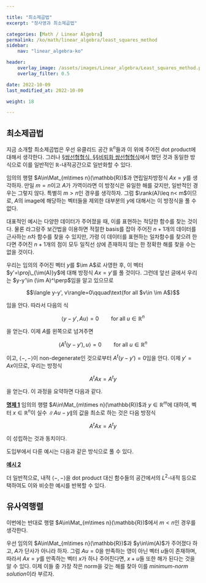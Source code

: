 ```yaml
---

title: "최소제곱법"
excerpt: "정사영과 최소제곱법"

categories: [Math / Linear Algebra]
permalink: /ko/math/linear_algebra/least_squares_method
sidebar: 
    nav: "linear_algebra-ko"

header:
    overlay_image: /assets/images/Linear_algebra/Least_squares_method.png
    overlay_filter: 0.5

date: 2022-10-09
last_modified_at: 2022-10-09

weight: 18

---
```


## 최소제곱법

지금 소개할 최소제곱법은 우선 유클리드 공간 $\mathbb{R}^n$들과 이 위에 주어진 dot product에 대해서 생각한다. 그러나 [§쌍선형형식, §§비퇴화 쌍선형형식](/ko/math/linear_algebra/bilinear_form#비퇴화-쌍선형형식)에서 했던 것과 동일한 방식으로 이를 일반적인 $\mathbb{R}$-내적공간으로 일반화할 수 있다.

임의의 행렬 $A\in\Mat_{m\times n}(\mathbb{R})$과 연립일차방정식 $Ax=y$를 생각하자. 만일 $m=n$이고 $A$가 가역이라면 이 방정식은 유일한 해를 갖지만, 일반적인 경우는 그렇지 않다. 특별히 $m>n$인 경우를 생각하자. 그럼 $\rank(A)\leq n< m$이므로, $A$의 image에 해당하는 벡터들을 제외한 대부분의 $y$에 대해서는 이 방정식을 풀 수 없다. 

대표적인 예시는 다양한 데이터가 주어졌을 때, 이를 표현하는 적당한 함수를 찾는 것이다. 물론 라그랑주 보간법을 이용하면 적절한 basis를 잡아 주어진 $n+1$개의 데이터를 근사하는 $n$차 함수를 찾을 수 있지만, 가령 이 데이터를 표현하는 일차함수를 찾으려 한다면 주어진 $n+1$개의 점이 모두 일직선 상에 존재하지 않는 한 정확한 해를 찾을 수는 없을 것이다.

우리는 임의의 주어진 벡터 $y$를 $\im A$로 사영한 후, 이 벡터 $y'=\proj\_{\im(A)}y$에 대해 방정식 $Ax=y'$를 풀 것이다. 그런데 앞선 글에서 우리는 $y-y'\in (\im A)^\perp$임을 알고 있으므로

$$\langle y-y', v\rangle=0\qquad\text{for all $v\in \im A$}$$

임을 안다. 따라서 다음의 식

$$\langle y-y', Au\rangle=0\qquad\text{for all $u\in \mathbb{R}^n$}$$

을 얻는다. 이제 $A$를 왼쪽으로 넘겨주면

$$\langle A^t(y-y'), u\rangle=0\qquad\text{for all $u\in\mathbb{R}^n$}$$

이고, $\langle-,-\rangle$이 non-degenerate인 것으로부터 $A^t(y-y')=0$임을 안다. 이제 $y'=Ax$이므로, 우리는 방정식

$$A^tAx=A^ty$$

을 얻는다. 이 과정을 요약하면 다음과 같다.

<div class="proposition" markdown="1">

<ins id="pp1">**명제 1**</ins> 임의의 행렬 $A\in\Mat_{m\times n}(\mathbb{R})$과 $y\in\mathbb{R}^m$에 대하여, 벡터 $x\in\mathbb{R}^n$이 실수 $\lVert Au-y\rVert$의 값을 최소로 하는 것은 다음 방정식

$$A^tAx=A^ty$$

이 성립하는 것과 동치이다.

</div>

도입부에서 다룬 예시는 다음과 같은 방식으로 풀 수 있다.

<div class="example" markdown="1">

<ins id="ex2">**예시 2**</ins> 

</div>

더 일반적으로, 내적 $\langle-,-\rangle$을 dot product 대신 함수들의 공간에서의 $L^2$-내적 등으로 택하여도 이와 비슷한 예시를 반복할 수 있다. 

## 유사역행렬

이번에는 반대로 행렬 $A\in\Mat_{m\times n}(\mathbb{R})$에서 $m< n$인 경우를 생각한다. 

우선 임의의 $A\in\Mat_{m\times n}(\mathbb{R})$과 $y\in\im(A)$가 주어졌다 하고, $A$가 단사가 아니라 하자. 그럼 $Au=0$을 만족하는 영이 아닌 벡터 $u$들이 존재하며, 따라서 $Ax=y$를 만족하는 벡터 $x$가 하나 주어진다면, $x+u$들 또한 해가 된다는 것을 알 수 있다. 이제 이들 중 가장 작은 norm을 갖는 해를 찾아 이를 *minimum-norm solution*이라 부르자. 